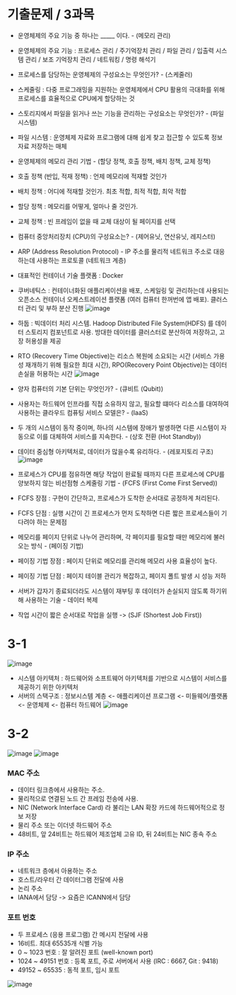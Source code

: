 # 기출문제 / 3과목
- 운영체제의 주요 기능 중 하나는 _____ 이다. - (메모리 관리)
- 운영체제의 주요 기능 : 프로세스 관리 / 주기억장치 관리 / 파일 관리 / 입출력 시스템 관리 / 보조 기억장치 관리 / 네트워킹 / 명령 해석기
- 프로세스를 담당하는 운영체제의 구성요소는 무엇인가? - (스케줄러)
- 스케줄링 : 다중 프로그래밍을 지원하는 운영체제에서 CPU 활용의 극대화를 위해 프로세스를 효율적으로 CPU에게 할당하는 것
- 스토리지에서 파일을 읽거나 쓰는 기능을 관리하는 구성요소는 무엇인가? - (파일 시스템)
- 파일 시스템 : 운영체제 자료와 프로그램에 대해 쉽게 찾고 접근할 수 있도록 정보 자료 저장하는 매체
- 운영체제의 메모리 관리 기법 - (할당 정책, 호출 정책, 배치 정책, 교체 정책)
- 호출 정책 (반입, 적재 정책) : 언제 메모리에 적재할 것인가
- 배치 정책 : 어디에 적재할 것인가. 최초 적합, 최적 적합, 최악 적합
- 할당 정책 : 메모리를 어떻게, 얼마나 줄 것인가.
- 교체 정책 : 빈 프레임이 없을 때 교체 대상이 될 페이지를 선택 
- 컴퓨터 중앙처리장치 (CPU)의 구성요소는? - (제어유닛, 연산유닛, 레지스터)
- ARP (Address Resolution Protocol) - IP 주소를 물리적 네트워크 주소로 대응하는데 사용하는 프로토콜 (네트워크 계층)
- 대표적인 컨테이너 기술 플랫폼 : Docker
- 쿠버네틱스 : 컨테이너화된 애플리케이션을 배포, 스케일링 및 관리하는데 사용되는 오픈소스 컨테이너 오케스트레이션 플랫폼 (여러 컴퓨터 한꺼번에 앱 배포). 클러스터 관리 및 부하 분산 진행
![image](https://github.com/user-attachments/assets/07bba23a-e14f-455f-bb9c-caf7127467fb)

- 하둡 : 빅데이터 처리 시스템. Hadoop Distributed File System(HDFS) 를 데이터 스토리지 컴포넌트로 사용. 방대한 데이터를 클러스터로 분산하여 저장하고, 고장 허용성을 제공
- RTO (Recovery Time Objective)는 리소스 복원에 소요되는 시간 (서비스 가용성 재개하기 위해 필요한 최대 시간), RPO(Recovery Point Objective)는 데이터 손실을 허용하는 시간
![image](https://github.com/user-attachments/assets/db16b562-522c-43ef-968f-e0c85eee0cfa)

- 양자 컴퓨터의 기본 단위는 무엇인가? - (큐비트 (Qubit))
- 사용자는 하드웨어 인프라를 직접 소유하지 않고, 필요할 떄마다 리소스를 대여하여 사용하는 클라우드 컴퓨팅 서비스 모델은? - (IaaS)
- 두 개의 시스템이 동작 중이며, 하나의 시스템에 장애가 발생하면 다른 시스템이 자동으로 이를 대체하여 서비스를 지속한다. - (상호 전환 (Hot Standby))
- 데이터 중심형 아키텍처로, 데이터가 많을수록 유리하다. - (레포지토리 구조)
![image](https://github.com/user-attachments/assets/2b328500-391e-4ae5-89f8-2959addad233)
- 프로세스가 CPU를 점유하면 해당 작업이 완료될 때까지 다른 프로세스에 CPU를 양보하지 않는 비선점형 스케줄링 기법 - (FCFS (First Come First Served))
- FCFS 장점 : 구현이 간단하고, 프로세스가 도착한 순서대로 공정하게 처리된다.
- FCFS 단점 : 실행 시간이 긴 프로세스가 먼저 도착하면 다른 짧은 프로세스들이 기다려야 하는 문제점
- 메모리를 페이지 단위로 나누어 관리하며, 각 페이지를 필요할 때만 메모리에 불러오는 방식 - (페이징 기법)
- 페이징 기법 장점 : 페이지 단위로 메모리를 관리해 메모리 사용 효율성이 높다.
- 페이징 기법 단점 : 페이지 테이블 관리가 복잡하고, 페이지 폴트 발생 시 성능 저하
- 서버가 갑자기 종료되더라도 시스템이 재부팅 후 데이터가 손실되지 않도록 하기위해 사용하는 기술 - 데이터 복제
- 작업 시간이 짧은 순서대로 작업을 실행 -> (SJF (Shortest Job First))

# 3-1
![image](https://github.com/user-attachments/assets/44f0897d-29a6-4fe6-8783-4435a472a949)
- 시스템 아키텍처 : 하드웨어와 소프트웨어 아키텍처를 기반으로 시스템이 서비스를 제공하기 위한 아키텍처
- 서버의 스택구조 : 정보시스템 계층 <- 애플리케이션 프로그램 <- 미들웨어/플랫폼 <- 운영체제 <- 컴퓨터 하드웨어
![image](https://github.com/user-attachments/assets/38190c7a-745d-4bcf-8738-dc5f2677f516)

# 3-2
![image](https://github.com/user-attachments/assets/4574349c-2d52-4f1a-970f-67d56885a62a)
![image](https://github.com/user-attachments/assets/80ba756e-a6f4-42bd-82a3-1cd6cac8105b)
### MAC 주소 
- 데이터 링크층에서 사용하는 주소.
- 물리적으로 연결된 노드 간 프레임 전송에 사용.
- NIC (Network Interface Card) 라 불리는 LAN 확장 카드에 하드웨어적으로 정보 저장
- 물리 주소 또는 이더넷 하드웨어 주소
- 48비트, 앞 24비트는 하드웨어 제조업체 고유 ID, 뒤 24비트는 NIC 종속 주소
### IP 주소
- 네트워크 층에서 아용하는 주소
- 호스트/라우터 간 데이터그램 전달에 사용
- 논리 주소
- IANA에서 담당 -> 요즘은 ICANN에서 담당
### 포트 번호
- 두 프로세스 (응용 프로그램) 간 메시지 전달에 사용
- 16비트. 최대 65535개 식별 가능
- 0 ~ 1023 번호 : 잘 알려진 포트 (well-known port)
- 1024 ~ 49151 번호 : 등록 포트, 주로 서버에서 사용 (IRC : 6667, Git : 9418)
- 49152 ~ 65535 : 동적 포트, 임시 포트

![image](https://github.com/user-attachments/assets/245b610b-2045-43a7-b232-67864c0959d3)
